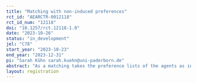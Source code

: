 ```yaml
---
title: "Matching with non-induced preferences"
rct_id: "AEARCTR-0012118"
rct_id_num: "12118"
doi: "10.1257/rct.12118-1.0"
date: "2023-10-26"
status: "in_development"
jel: "C78"
start_year: "2023-10-23"
end_year: "2023-12-31"
pi: "Sarah Kühn sarah.kuehn@uni-paderborn.de"
abstract: "As a matching takes the preference lists of the agents as input, the preferences have a leading role in matching experiments. However, the experimenters rely on induced preferences to simulate real-world applications. We investigate participants’ behavior in matching experiments given induced and non-induced preferences. Building on the experiment by Chen and Sönmez (2006), we investigate the most frequently used school choice mechanisms (Boston school choice mechanism, Deferred Acceptance mechanism and Top Trading Cycles mechanism). In our experiment, the monetary incentives are supplemented by incentivizing participants via own preferences. As a main contribution our paper demonstrates how induced and non-induced preferences change the participants behavior (e.g. truth-telling and understanding) given different mechanisms."
layout: registration
---
```


